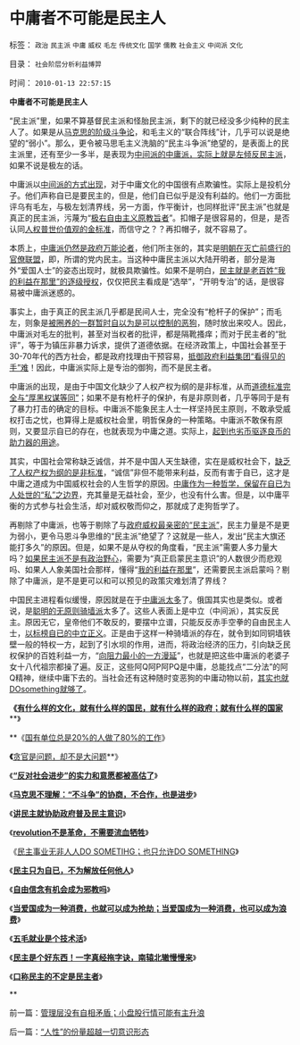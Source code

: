 # 中庸者不可能是民主人

标签： `政治` `民主派` `中庸` `威权` `毛左` `传统文化` `国学` `儒教` `社会主义` `中间派` `文化` 

目录： `社会阶层分析利益博羿`

时间： `2010-01-13 22:57:15`

**中庸者不可能是民主人**

“民主派”里，如果不算基督民主派和怪胎民主派，剩下的就已经没多少纯种的民主人了。如果是从[马克思的阶级斗争论](../../../2009/7/1/鼓吹子虚乌有的阶级斗争是社会自杀.md)，和毛主义的“联合阵线”计，几乎可以说是绝望的“弱小”。那么，更令被马思毛主义洗脑的“民主斗争派”绝望的，是表面上的民主派里，还有至少一多半，是表现为[中间派的中庸派，实际上就是左倾反民主派](http://darthvad.blog.sohu.com/132381039.html)，如果不说是极左的话。

中庸派以[中间派的方式出现](../../../2009/9/23/战场上没有大声疾呼的中间派.md)，对于中庸文化的中国很有点欺骗性。实际上是投机分子。他们声称自已是要民主的，但是，他们自已似乎是没有利益的。他们一方面批评乌有毛左，与极左划清界线，另一方面，作平衡计，也同样批评“民主派”也就是真正的民主派，污蔑为“[极右自由主义原教旨者](../../../2009/2/5/市场经济的自由交换原则不容争辩.md)”。扣帽子是很容易的，但是，是否认同[人权普世价值观的金标准](../../../2009/9/22/左右派的极之前卫与保守.md)，而信守之？？再扣帽子，就不容易了。

本质上，[中庸派仍然是政府万能论者](../../../2009/1/7/威权万能论，肆虐中国2000年的条件反射.md)，他们所主张的，其实是[明朝在灭亡前盛行的官僚联盟](http://darthvad.blog.163.com/blog/static/5339947020094211013072/)，即，所谓的党内民主。当这种中庸民主派以大陆开明者，部分是海外“爱国人士”的姿态出现时，就极具欺骗性。如果不是明白，[民主就是老百姓“我的利益在那里”的逐级授权](http://hi.baidu.com/darthchn/blog/item/bf555cdc82eeabe677c6380e.html)，仅仅把民主看成是“选举”，“开明专治”的话，是很容易被中庸派迷惑的。

事实上，由于真正的民主派几乎都是民间人士，完全没有“枪杆子的保护”；而毛左，则象是[被圈养的一群暂时自以为是可以控制的恶狗](http://blog.sina.com.cn/s/blog_5563a64d0100ekm2.html)，随时放出来咬人。因此，中庸派对毛左的批判，甚至对当权者的批评，都是隔靴搔痒；而对于民主者的“批评”，等于为镇压非暴力诉求，提供了道德依据。在经济政策上，中国社会甚至于30-70年代的西方社会，都是政府找理由干预容易，[抵御政府利益集团“看得见的手”难](../../../2008/6/16/欺凌客观经济规律总是适得其反.md)！因此，中庸派实际上是专治的御狗，而不是民主者。

中庸派的出现，是由于中国文化缺少了人权产权为纲的是非标准，从而[道德标准完全与“厚黑权谋等同”](../../../2009/10/9/完全相反的是非标准.md)；如果不是有枪杆子的保护，有是非原则者，几乎等同于是有了暴力打击的确定的目标。中庸派不能象民主人士一样坚持民主原则，不敢承受威权打击之忧，也算得上是威权社会里，明哲保身的一种策略。中庸派不敢保有原则，又要显示自已的存在，也就表现为中庸之道。实际上，[起到也劣币驱逐良币的助力器的用途](../../../2009/8/24/中庸枉法,惩善扬恶,坏事做尽.md)。

其实，中国社会常称缺乏诚信，并不是中国人天生缺德，实在是威权社会下，[缺乏了人权产权为纲的是非标准](../../../2009/11/14/正义感也可以变得非常可怕.md)，“诚信”非但不能带来利益，反而有害于自已，这才是中庸之道成为中国威权社会的人生哲学的原因。[中庸作为一种哲学，保留在自已为人处世的“私”之边界](../../../2009/11/27/科学不是哲学，不缺哲学理论的中国缺什么？.md)，充其量是无益社会，至少，也没有什么害。但是，以中庸平衡的方式参与社会生活，却对威权敬而仰之，那就成了走狗哲学了。

再剔除了中庸派，也等于剔除了与[政府威权最亲密的“民主派”](../../../2010/1/7/当中庸成为权威.md)，民主力量是不是更为弱小，更令马恩斗争思维的“民主派”绝望了？这就是一些人，发出“民主大旗还能打多久”的原因。但是，如果不是从夺权的角度看，“民主派”需要人多力量大吗？[如果民主派不是有政治野心](../../../2009/5/17/民主价值观不能持有政治野心.md)，需要为“真正启蒙民主意识”的人数很少而悲观吗、如果人人象美国社会那样，懂得“[我的利益在那里](http://blog.sina.com.cn/s/blog_5563a64d0100dfvx.html)”，还需要民主派启蒙吗？剔除了中庸派，是不是更可以和可以预见的政策灾难划清了界线？

中国民主进程看似缓慢，原因就是在于[中庸派太多](../../../2009/9/23/战场上没有大声疾呼的中间派.md)了。俄国其实也是类似。或者说，是[聪明的无原则骑墙派](../../../2009/10/9/完全相反的是非标准.md)太多了。这些人表面上是中立（中间派），其实反民主。原因无它，皇帝他们不敢反的，要摆中立谱，只能反反赤手空拳的自由民主人士，[以标榜自已的中立正义](../../../2009/11/14/正义感也可以变得非常可怕.md)。正是由于这样一种骑墙派的存在，就令到如同铜墙铁壁一般的特权一方，起到了引水坝的作用，进而，将政治经济的压力，引向缺乏民权保护的百姓利益一方，“[向阻力最小的一方漫延](../../../2009/4/16/社会压力传递和媒体道德明星.md)”，也就是把这些中庸派的老婆子女十八代祖宗都操了遍。反正，这些阿Q阿P阿PQ是中庸，总能找点“二分法”的阿Q精神，继续中庸下去的。当社会还有这种随时变恶狗的中庸动物以前，[其实也就DOsomething就够了](../../../2010/1/10/民主事业无非人人DOSOMETIHG.md)。

**《**[**有什么样的文化，就有什么样的国民，就有什么样的政府；就有什么样的国家**](../../../2009/12/31/有什么样的文化，就有什么样的国民.md)**》

**《[国有单位总是20%的人做了80%的工作](../../../2009/12/30/国有单位总是20-的人做了80-的工作.md)》

**《**[贪官是问题，却不是大问题](../../../2010/1/4/贪官是问题，却不是大问题.md)**》

《**[“反对社会进步”的实力和意愿都被高估了](../../../2010/1/5/“反对社会进步”的实力和意愿都被高估了.md)**》

《**[马克思不理解：“不斗争”的协商，不合作，也是进步](../../../2010/1/6/“不斗争”是社会进步的主要手段.md)**》

《**[讲民主就协助政府普及民主意识](../../../2010/1/7/讲民主就协助政府普及民主意识.md)**》

《**[revolution不是革命，不需要流血牺牲](../../../2010/1/9/revolution不是革命，不需要流血牺牲.md)**》

《[民主事业无非人人DO SOMETIHG；也只允许DO SOMETHING](../../../2010/1/10/民主事业无非人人DOSOMETIHG.md)》

《**[民主只为自已，不为解放任何他人](http://blog.sina.com.cn/s/blog_5563a64d0100getp.html)**》

《**[自由信念有机会成为邪教吗](../../../2010/1/11/自由信念有机会成为邪教吗.md)**》

《**[当爱国成为一种消费，也就可以成为抢劫；当爱国成为一种消费，也可以成为浪费](../../../2010/1/11/当爱国成为一种消费.md)**》

《**[五毛就业是个技术活](../../../2010/1/13/五毛就业是个技术活.md)**》

《**[民主是个好东西！一字真经拖字诀，南辕北辙慢慢来](../../../2010/1/13/一字真经拖字诀，南辕北辙慢慢来.md)**》

《**[口称民主的不定是民主者](http://blog.sina.com.cn/s/blog_5563a64d0100gfhs.html)**》

**



前一篇：[管理层没有自相矛盾；小盘股行情可能有主升浪](../../../2010/1/13/管理层没有自相矛盾；小盘股行情可能有主升浪.md)

后一篇：[“人性”的份量超越一切意识形态](../../../2010/1/13/“人性”的份量超越一切意识形态.md)